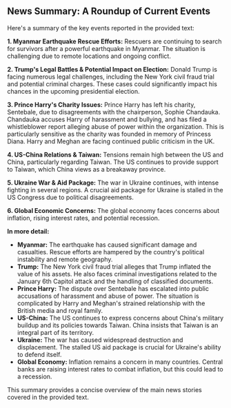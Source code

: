 ## News Summary: A Roundup of Current Events

Here's a summary of the key events reported in the provided text:

**1. Myanmar Earthquake Rescue Efforts:** Rescuers are continuing to search for survivors after a powerful earthquake in Myanmar. The situation is challenging due to remote locations and ongoing conflict.

**2. Trump's Legal Battles & Potential Impact on Election:** Donald Trump is facing numerous legal challenges, including the New York civil fraud trial and potential criminal charges. These cases could significantly impact his chances in the upcoming presidential election.

**3. Prince Harry's Charity Issues:** Prince Harry has left his charity, Sentebale, due to disagreements with the chairperson, Sophie Chandauka.  Chandauka accuses Harry of harassment and bullying, and has filed a whistleblower report alleging abuse of power within the organization. This is particularly sensitive as the charity was founded in memory of Princess Diana.  Harry and Meghan are facing continued public criticism in the UK.

**4. US-China Relations & Taiwan:** Tensions remain high between the US and China, particularly regarding Taiwan. The US continues to provide support to Taiwan, which China views as a breakaway province.

**5. Ukraine War & Aid Package:** The war in Ukraine continues, with intense fighting in several regions.  A crucial aid package for Ukraine is stalled in the US Congress due to political disagreements.

**6. Global Economic Concerns:**  The global economy faces concerns about inflation, rising interest rates, and potential recession.



**In more detail:**

* **Myanmar:** The earthquake has caused significant damage and casualties. Rescue efforts are hampered by the country's political instability and remote geography.
* **Trump:** The New York civil fraud trial alleges that Trump inflated the value of his assets.  He also faces criminal investigations related to the January 6th Capitol attack and the handling of classified documents.
* **Prince Harry:** The dispute over Sentebale has escalated into public accusations of harassment and abuse of power. The situation is complicated by Harry and Meghan's strained relationship with the British media and royal family.
* **US-China:** The US continues to express concerns about China's military buildup and its policies towards Taiwan.  China insists that Taiwan is an integral part of its territory.
* **Ukraine:** The war has caused widespread destruction and displacement.  The stalled US aid package is crucial for Ukraine's ability to defend itself.
* **Global Economy:** Inflation remains a concern in many countries. Central banks are raising interest rates to combat inflation, but this could lead to a recession.



This summary provides a concise overview of the main news stories covered in the provided text.